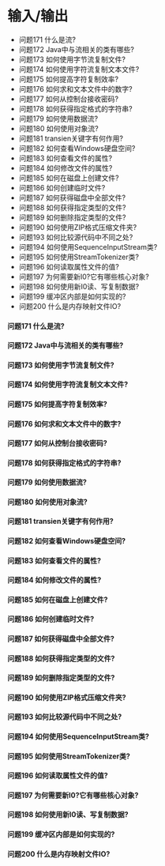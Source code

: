 输入/输出
========
- 问题171 什么是流?
- 问题172 Java中与流相关的类有哪些?
- 问题173 如何使用字节流复制文件?
- 问题174 如何使用字符流复制文本文件?
- 问题175 如何提高字符复制效率?
- 问题176 如何求和文本文件中的数字? 
- 问题177 如何从控制台接收密码?
- 问题178 如何获得指定格式的字符串?
- 问题179 如何使用数据流?
- 问题180 如何使用对象流?
- 问题181 transien关键字有何作用?
- 问题182 如何查看Windows硬盘空间? 
- 问题183 如何查看文件的属性?
- 问题184 如何修改文件的属性?
- 问题185 如何在磁盘上创建文件?
- 问题186 如何创建临时文件?
- 问题187 如何获得磁盘中全部文件?
- 问题188 如何获得指定类型的文件?
- 问题189 如何删除指定类型的文件?
- 问题190 如何使用ZIP格式压缩文件夹?
- 问题193 如何比较源代码中不同之处? 
- 问题194 如何使用SequenceInputStream类?
- 问题195 如何使用StreamTokenizer类?
- 问题196 如何读取属性文件的值?
- 问题197 为何需要新I0?它有哪些核心对象?
- 问题198 如何使用新I0读、写复制数据?
- 问题199 缓冲区内部是如何实现的?
- 问题200 什么是内存映射文件IO?

#### 问题171 什么是流?
#### 问题172 Java中与流相关的类有哪些?
#### 问题173 如何使用字节流复制文件?
#### 问题174 如何使用字符流复制文本文件?
#### 问题175 如何提高字符复制效率?
#### 问题176 如何求和文本文件中的数字? 
#### 问题177 如何从控制台接收密码?
#### 问题178 如何获得指定格式的字符串?
#### 问题179 如何使用数据流?
#### 问题180 如何使用对象流?
#### 问题181 transien关键字有何作用?
#### 问题182 如何查看Windows硬盘空间? 
#### 问题183 如何查看文件的属性?
#### 问题184 如何修改文件的属性?
#### 问题185 如何在磁盘上创建文件?
#### 问题186 如何创建临时文件?
#### 问题187 如何获得磁盘中全部文件?
#### 问题188 如何获得指定类型的文件?
#### 问题189 如何删除指定类型的文件?
#### 问题190 如何使用ZIP格式压缩文件夹?
#### 问题193 如何比较源代码中不同之处? 
#### 问题194 如何使用SequenceInputStream类?
#### 问题195 如何使用StreamTokenizer类?
#### 问题196 如何读取属性文件的值?
#### 问题197 为何需要新I0?它有哪些核心对象?
#### 问题198 如何使用新I0读、写复制数据?
#### 问题199 缓冲区内部是如何实现的?
#### 问题200 什么是内存映射文件IO?












